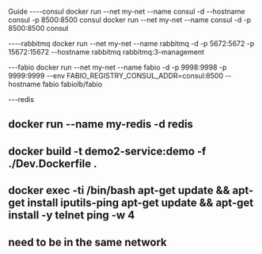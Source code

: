 Guide
----consul
docker run --net my-net --name consul -d --hostname consul -p 8500:8500 consul
docker run --net my-net --name consul -d -p 8500:8500 consul

----rabbitmq
docker run --net my-net --name rabbitmq -d -p 5672:5672 -p 15672:15672 --hostname rabbitmq rabbitmq:3-management

---fabio
docker run --net my-net --name fabio -d -p 9998:9998 -p 9999:9999 --env FABIO_REGISTRY_CONSUL_ADDR=consul:8500 --hostname fabio fabiolb/fabio


---redis

docker run --name my-redis -d redis
---
docker build -t  demo2-service:demo -f ./Dev.Dockerfile .
---
docker exec -ti <container-id> /bin/bash
apt-get update && apt-get install iputils-ping
apt-get update && apt-get install -y telnet
ping -w 4 <host-name>
--------------------
need to be in the same network
--
